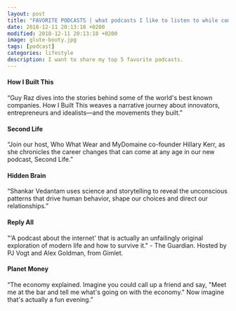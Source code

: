 ```yaml
---
layout: post
title: "FAVORITE PODCASTS | what podcasts I like to listen to while commuting."
date: 2018-12-11 20:13:18 +0200
modified: 2018-12-11 20:13:18 +0200
image: glute-booty.jpg
tags: [podcast]
categories: lifestyle
description: I want to share my top 5 favorite podcasts.
---
```


#### How I Built This 
“Guy Raz dives into the stories behind some of the world's best known companies. How I Built This weaves a narrative journey about innovators, entrepreneurs and idealists—and the movements they built.”

#### Second Life
“Join our host, Who What Wear and MyDomaine co-founder Hillary Kerr, as she chronicles the career changes that can come at any age in our new podcast, Second Life.”

#### Hidden Brain
“Shankar Vedantam uses science and storytelling to reveal the unconscious patterns that drive human behavior, shape our choices and direct our relationships.”

#### Reply All
"'A podcast about the internet' that is actually an unfailingly original exploration of modern life and how to survive it." - The Guardian. Hosted by PJ Vogt and Alex Goldman, from Gimlet.

#### Planet Money
“The economy explained. Imagine you could call up a friend and say, "Meet me at the bar and tell me what's going on with the economy." Now imagine that's actually a fun evening.”
